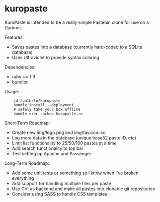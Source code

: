 kuropaste
=========

KuroPaste is intended to be a really simple Pastebin clone for use on a
Darknet.

Features:
* Saves pastes into a database (currently hard-coded to a SQLite database)
* Uses Ultraviolet to provide syntax coloring

Dependencies:
* ruby >= 1.9
* bundler

Usage:
```
    cd /path/to/kuropaste
    bundle install --deployment
    # safely take your box offline
    bundle exec rackup kuropaste.ru
```

Short-Term Roadmap:
* Create new img/logo.png and img/favicon.ico
* Log more data in the database (unique base52 paste ID, etc)
* Limit list functionality to 25/50/100 pastes at a time
* Add search functionality to top bar
* Test setting up Apache and Passenger

Long-Term Roadmap:
* Add some unit tests or something so I know when I've broken everything
* Add support for handling multiple files per paste
* Use Grit as backend and make all pastes into clonable git repositories
* Consider using SASS to handle CSS templates

